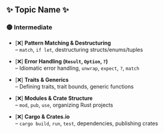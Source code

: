 ## ✨ Topic Name ✨



### 🟡 Intermediate

* [❌] **Pattern Matching & Destructuring**  
    – `match`, `if let`, destructuring structs/enums/tuples
    
* [❌] **Error Handling (`Result`, `Option`, `?`)**  
    – Idiomatic error handling, `unwrap`, `expect`, `?`, `match`
    
* [❌] **Traits & Generics**  
    – Defining traits, trait bounds, generic functions
    
* [❌] **Modules & Crate Structure**  
    – `mod`, `pub`, `use`, organizing Rust projects
    
* [❌] **Cargo & Crates.io**  
    – `cargo build`, `run`, `test`, dependencies, publishing crates